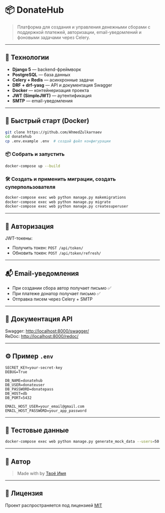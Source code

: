 # 📦 DonateHub

> Платформа для создания и управления денежными сборами с поддержкой платежей, авторизации, email-уведомлений и фоновыми задачами через Celery.

---

## 🚀 Технологии

- **Django 5** — backend-фреймворк
- **PostgreSQL** — база данных
- **Celery + Redis** — асинхронные задачи
- **DRF + drf-yasg** — API и документация Swagger
- **Docker** — контейнеризация проекта
- **JWT (SimpleJWT)** — аутентификация
- **SMTP** — email-уведомления

---

## 🐳 Быстрый старт (Docker)

```bash
git clone https://github.com/AhmedZulkarnaev
cd donatehub
cp .env.example .env  # создай файл конфигурации
```

### 📦 Собрать и запустить
```bash
docker-compose up --build
```

### 🛠 Создать и применить миграции, создать суперпользователя
```bash
docker-compose exec web python manage.py makemigrations
docker-compose exec web python manage.py migrate
docker-compose exec web python manage.py createsuperuser
```

---

## 🔑 Авторизация

JWT-токены:
- Получить токен: `POST /api/token/`
- Обновить токен: `POST /api/token/refresh/`

---

## 📬 Email-уведомления

- При создании сбора автор получает письмо ✅
- При платеже донатор получает письмо ✅
- Отправка писем через Celery + SMTP

---

## 📘 Документация API

Swagger: [http://localhost:8000/swagger/](http://localhost:8000/swagger/)  
ReDoc: [http://localhost:8000/redoc/](http://localhost:8000/redoc/)

---

## ⚙️ Пример `.env`

```dotenv
SECRET_KEY=your-secret-key
DEBUG=True

DB_NAME=donatehub
DB_USER=donateuser
DB_PASSWORD=donatepass
DB_HOST=db
DB_PORT=5432

EMAIL_HOST_USER=your_email@gmail.com
EMAIL_HOST_PASSWORD=your_app_password
```

---

## 🧪 Тестовые данные

```bash
docker-compose exec web python manage.py generate_mock_data --users=50 --collects=100 --payments=300
```

---

## 👤 Автор

> Made with by [Твоё Имя](https://github.com/AhmedZulkarnaev)

---

## 🪪 Лицензия

Проект распространяется под лицензией [MIT](LICENSE)
